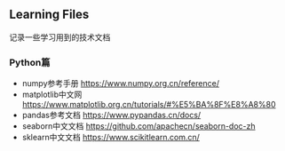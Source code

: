 ## Learning Files
记录一些学习用到的技术文档
### Python篇
- numpy参考手册 <https://www.numpy.org.cn/reference/>
- matplotlib中文网 <https://www.matplotlib.org.cn/tutorials/#%E5%BA%8F%E8%A8%80>
- pandas参考文档 <https://www.pypandas.cn/docs/>
- seaborn中文文档 <https://github.com/apachecn/seaborn-doc-zh>
- sklearn中文文档 <https://www.scikitlearn.com.cn/>
